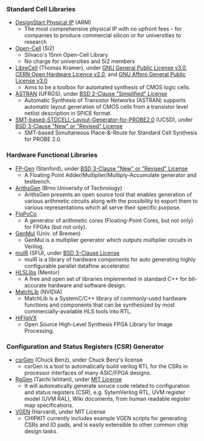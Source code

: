### Standard Cell Libraries
+ [DesignStart Physical IP](https://developer.arm.com/ip-products/designstart/physical-ip) (ARM)
  - The most comprehensive physical IP with no upfront fees – for companies to produce commercial silicon or for universities to research
+ [Open-Cell](http://www.si2.org/open-cell-library/) (Si2)
  - Silvaco's 15nm Open-Cell Library
  - No charge for universities and Si2 members
+ [LibreCell](https://codeberg.org/tok/librecell) (Thomas Kramer), under [GNU General Public License v3.0](https://codeberg.org/tok/librecell/src/branch/master/librecell-common/LICENSE), [CERN Open Hardware Licence v2.0](https://codeberg.org/tok/librecell/src/branch/master/librecell-layout/LICENCE), and [GNU Affero General Public License v3.0](https://codeberg.org/tok/librecell/src/branch/master/librecell-lib/LICENSE)
  - Aims to be a toolbox for automated synthesis of CMOS logic cells.
+ [ASTRAN](https://github.com/aziesemer/astran) (UFRGS), under [BSD 2-Clause "Simplified" License](https://github.com/aziesemer/astran/blob/master/LICENSE)
  - Automatic Synthesis of Transistor Networks (ASTRAN) supports automatic layout generation of CMOS cells from a transistor level netlist description in SPICE format.
+ [SMT-based-STDCELL-Layout-Generator-for-PROBE2.0](https://github.com/ckchengucsd/SMT-based-STDCELL-Layout-Generator-for-PROBE2.0) (UCSD), under [BSD 3-Clause "New" or "Revised" License](https://github.com/ckchengucsd/SMT-based-STDCELL-Layout-Generator-for-PROBE2.0/blob/master/LICENSE)
  - SMT-based Simultaneous Place-&-Route for Standard Cell Synthesis for PROBE 2.0.

### Hardware Functional Libraries
+ [FP-Gen](https://github.com/StanfordVLSI/FP-Gen) (Stanford), under [BSD 3-Clause "New" or "Revised" License](https://github.com/StanfordVLSI/FP-Gen/blob/master/LICENSE)
  - A Floating Point Adder/Multiplier/Multiply-Accumulate generator and testbench.
+ [ArithsGen](https://github.com/ehw-fit/ariths-gen) (Brno University of Technology)
  - ArithsGen presents an open source tool that enables generation of various arithmetic circuits along with the possibility to export them to various representations which all serve their specific purpose.
+ [FloPoCo](http://flopoco.gforge.inria.fr/)
  - A generator of arithmetic cores (Floating-Point Cores, but not only) for FPGAs (but not only).
+ [GenMul](https://github.com/amahzoon/genmul) (Univ. of Bremen)
  - GenMul is a multiplier generator which outputs multiplier circuits in Verilog.
+ [muIR](https://github.com/sfu-arch/muir-lib) (SFU), under [BSD 3-Clause License](https://github.com/sfu-arch/muir-lib/blob/master/LICENSE)
  - muIR is a library of hardware components for auto generating highly configurable parallel dataflow accelerator.
+ [HLSLibs](https://hlslibs.org/) (Mentor)
  - A free and open set of libraries implemented in standard C++ for bit-accurate hardware and software design.
+ [MatchLib](https://github.com/NVlabs/matchlib) (NVIDIA)
  - MatchLib is a SystemC/C++ library of commonly-used hardware functions and components that can be synthesized by most commercially-available HLS tools into RTL.
+ [HiFlipVX](https://github.com/TUD-ADS/HiFlipVX)
  - Open Source High-Level Synthesis FPGA Library for Image Processing.

### Configuration and Status Registers (CSR) Generator
+ [csrGen](http://asics.chuckbenz.com/csrGen) (Chuck Benz), under Chuck Benz's license
  - csrGen is a tool to automatically build verilog RTL for the CSRs in processor interfaces of many ASIC/FPGA designs.
+ [RgGen](https://github.com/rggen/rggen) (Taichi Ishitani), under [MIT License](https://github.com/rggen/rggen/blob/master/LICENSE)
  - It will automatically generate soruce code related to configuration and status registers (CSR), e.g. SytemVerilog RTL, UVM register model (UVM RAL), Wiki documents, from human readable register map specifications.
+ [VGEN](https://github.com/whatmough/CHIPKIT/tree/master/tools/vgen) (Harvard), under MIT License
  - CHIPKIT currently includes example VGEN scripts for generating CSRs and IO pads, and is easily extensible to other common chip design tasks.
